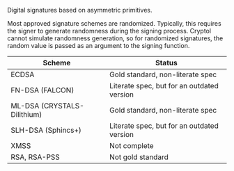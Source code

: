 Digital signatures based on asymmetric primitives.

Most approved signature schemes are randomized. Typically, this requires the signer to generate randomness during the signing process. Cryptol cannot simulate randomness generation, so for randomized signatures, the random value is passed as an argument to the signing function.

| Scheme | Status |
| --- | --- |
| ECDSA  | Gold standard, non-literate spec |
| FN-DSA (FALCON) | Literate spec, but for an outdated version |
| ML-DSA (CRYSTALS-Dilithium) | Gold standard, non-literate spec |
| SLH-DSA (Sphincs+) | Literate spec, but for an outdated version |
| XMSS | Not complete |
| RSA, RSA-PSS | Not gold standard |
